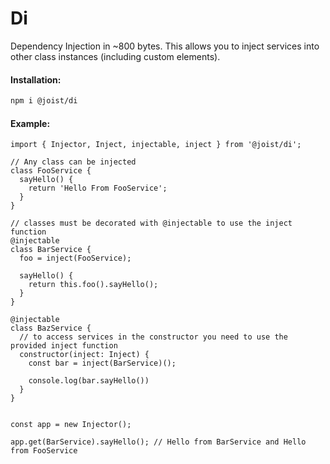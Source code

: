 # Di

Dependency Injection in ~800 bytes. This allows you to inject services into other class instances (including custom elements).

#### Installation:

```BASH
npm i @joist/di
```

#### Example:

```TS
import { Injector, Inject, injectable, inject } from '@joist/di';

// Any class can be injected
class FooService {
  sayHello() {
    return 'Hello From FooService';
  }
}

// classes must be decorated with @injectable to use the inject function
@injectable
class BarService {
  foo = inject(FooService);

  sayHello() {
    return this.foo().sayHello();
  }
}

@injectable
class BazService {
  // to access services in the constructor you need to use the provided inject function
  constructor(inject: Inject) {
    const bar = inject(BarService)();

    console.log(bar.sayHello())
  }
}


const app = new Injector();

app.get(BarService).sayHello(); // Hello from BarService and Hello from FooService
```
